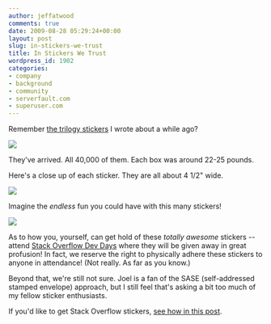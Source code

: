 ```yaml
---
author: jeffatwood
comments: true
date: 2009-08-28 05:29:24+00:00
layout: post
slug: in-stickers-we-trust
title: In Stickers We Trust
wordpress_id: 1902
categories:
- company
- background
- community
- serverfault.com
- superuser.com
---
```



Remember [the trilogy stickers](http://blog.stackoverflow.com/2009/08/coming-soon-trilogy-stickers/) I wrote about a while ago?



![](http://blog.stackoverflow.com/wp-content/uploads/stickers-boxes.jpg)



They've arrived. All 40,000 of them. Each box was around 22-25 pounds.



Here's a close up of each sticker. They are all about 4 1/2" wide.



![](http://blog.stackoverflow.com/wp-content/uploads/stickers-near-arranged.jpg)



Imagine the _endless_ fun you could have with this many stickers!



![](http://blog.stackoverflow.com/wp-content/uploads/stickers-near-loose.jpg)



As to how you, yourself, can get hold of these _totally awesome_ stickers -- attend [Stack Overflow Dev Days](http://stackoverflow.carsonified.com/) where they will be given away in great profusion! In fact, we reserve the right to physically adhere these stickers to anyone in attendance! (Not really. As far as you know.)



Beyond that, we're still not sure. Joel is a fan of the SASE (self-addressed stamped envelope) approach, but I still feel that's asking a bit too much of my fellow sticker enthusiasts.



If you'd like to get Stack Overflow stickers, [see how in this post](http://blog.stackoverflow.com/2009/09/how-to-get-stack-overflow-stickers/).

